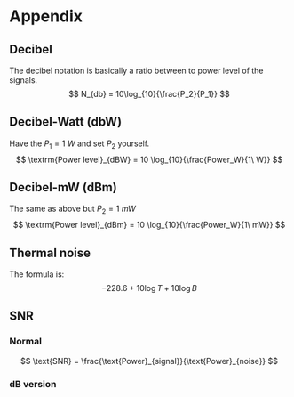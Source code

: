 # Appendix
## Decibel
The decibel notation is basically a ratio between to power level of the signals.
$$
N_{db} = 10\log_{10}{\frac{P_2}{P_1}}
$$
## Decibel-Watt (dbW)
Have the $P_1 = 1 \  W$ and set $P_2$ yourself.
$$
\textrm{Power level}_{dBW} = 10 \log_{10}{\frac{Power_W}{1\ W}}
$$
## Decibel-mW (dBm)
The same as above but $P_2 = 1\ mW$  
$$
\textrm{Power level}_{dBm} = 10 \log_{10}{\frac{Power_W}{1\ mW}}
$$

## Thermal noise
The formula is:
$$
-228.6+10\log{T} + 10\log{B} 
$$
## SNR
### Normal
$$
\text{SNR} = \frac{\text{Power}_{signal}}{\text{Power}_{noise}}
$$
### dB version
